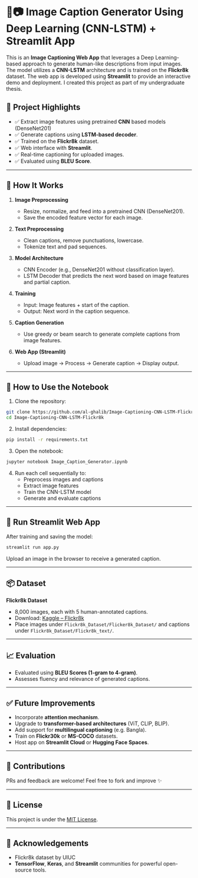 # 🧠📷 Image Caption Generator Using Deep Learning (CNN-LSTM) + Streamlit App

This is an **Image Captioning Web App** that leverages a Deep Learning-based approach to generate human-like descriptions from input images. The model utilizes a **CNN-LSTM** architecture and is trained on the **Flickr8k** dataset. The web app is developed using **Streamlit** to provide an interactive demo and deployment. I created this project as part of my undergraduate thesis.



## 📌 Project Highlights

- ✅ Extract image features using pretrained **CNN** based models (DenseNet201)
- ✅ Generate captions using **LSTM-based decoder**.
- ✅ Trained on the **Flickr8k** dataset.
- ✅ Web interface with **Streamlit**.
- ✅ Real-time captioning for uploaded images.
- ✅ Evaluated using **BLEU Score**.


---

## 🚀 How It Works

1. **Image Preprocessing**
   - Resize, normalize, and feed into a pretrained CNN (DenseNet201).
   - Save the encoded feature vector for each image.

2. **Text Preprocessing**
   - Clean captions, remove punctuations, lowercase.
   - Tokenize text and pad sequences.

3. **Model Architecture**
   - CNN Encoder (e.g., DenseNet201 without classification layer).
   - LSTM Decoder that predicts the next word based on image features and partial caption.

4. **Training**
   - Input: Image features + start of the caption.
   - Output: Next word in the caption sequence.

5. **Caption Generation**
   - Use greedy or beam search to generate complete captions from image features.

6. **Web App (Streamlit)**
   - Upload image → Process → Generate caption → Display output.


---

## 📓 How to Use the Notebook

1. Clone the repository:
```bash
git clone https://github.com/al-ghalib/Image-Captioning-CNN-LSTM-Flickr8k.git
cd Image-Captioning-CNN-LSTM-Flickr8k
```

2. Install dependencies:
```bash
pip install -r requirements.txt
```

3. Open the notebook:
```bash
jupyter notebook Image_Caption_Generator.ipynb
```

4. Run each cell sequentially to:
   - Preprocess images and captions
   - Extract image features
   - Train the CNN-LSTM model
   - Generate and evaluate captions

---

## 🚀 Run Streamlit Web App

After training and saving the model:

```bash
streamlit run app.py
```

Upload an image in the browser to receive a generated caption.

---

## 📦 Dataset

**Flickr8k Dataset**
- 8,000 images, each with 5 human-annotated captions.
- Download: [Kaggle – Flickr8k](https://www.kaggle.com/datasets/adityajn105/flickr8k)
- Place images under `Flickr8k_Dataset/Flicker8k_Dataset/` and captions under `Flickr8k_Dataset/Flickr8k_text/`.

---

## 📈 Evaluation

- Evaluated using **BLEU Scores (1-gram to 4-gram)**.
- Assesses fluency and relevance of generated captions.

---


## ✅ Future Improvements

- Incorporate **attention mechanism**.
- Upgrade to **transformer-based architectures** (ViT, CLIP, BLIP).
- Add support for **multilingual captioning** (e.g. Bangla).
- Train on **Flickr30k** or **MS-COCO** datasets.
- Host app on **Streamlit Cloud** or **Hugging Face Spaces**.

---

## 🤝 Contributions

PRs and feedback are welcome! Feel free to fork and improve ✨

---

## 📜 License

This project is under the [MIT License](LICENSE).

---

## 🙏 Acknowledgements

- Flickr8k dataset by UIUC
- **TensorFlow**, **Keras**, and **Streamlit** communities for powerful open-source tools.
